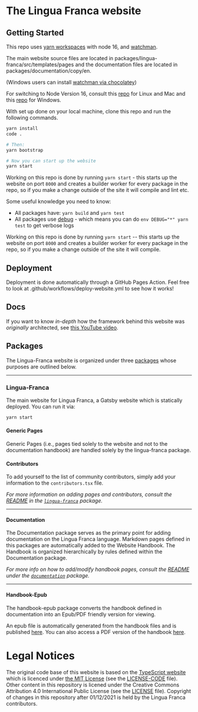 # The Lingua Franca website

## Getting Started

This repo uses [yarn workspaces](https://classic.yarnpkg.com/lang/en/docs/workspaces/) with node 16, and [watchman](https://facebook.github.io/watchman/docs/install.html).

The main website source files are located in packages/lingua-franca/src/templates/pages and the documentation files are located in packages/documentation/copy/en.

(Windows users can install [watchman via chocolatey](https://chocolatey.org/packages/watchman))

For switching to Node Version 16, consult this [repo](https://github.com/nvm-sh/nvm) for Linux and Mac and this [repo](https://github.com/coreybutler/nvm-windows) for Windows.

With set up done on your local machine, clone this repo and run the following commands.

```sh
yarn install
code .

# Then:
yarn bootstrap

# Now you can start up the website
yarn start
```

Working on this repo is done by running `yarn start` - this starts up the website on port `8000` and creates a
builder worker for every package in the repo, so if you make a change outside of the site it will compile and lint etc.

Some useful knowledge you need to know:

- All packages have: `yarn build` and `yarn test`
- All packages use [debug](https://www.npmjs.com/package/debug) - which means you can do `env DEBUG="*" yarn test` to get verbose logs

Working on this repo is done by running `yarn start` -- this starts up the website on port `8000` and creates a
builder worker for every package in the repo, so if you make a change outside of the site it will compile.

## Deployment

Deployment is done automatically through a GitHub Pages Action. Feel free to look at .github/workflows/deploy-website.yml to see how it works!

## Docs

If you want to know _in-depth_ how the framework behind this website was _originally_ architected, see [this YouTube video](https://www.youtube.com/watch?v=HOvivt6B7hE).

## Packages

The Lingua-Franca website is organized under three [packages](https://github.com/lf-lang/website-lingua-franca/tree/main/packages) whose purposes are outlined below.

---

### Lingua-Franca

The main website for Lingua Franca, a Gatsby website which is statically deployed. You can run it via:

```sh
yarn start
```

#### Generic Pages

Generic Pages (i.e., pages tied solely to the website and not to the documentation handbook) are handled solely by the lingua-franca package. 

#### Contributors

To add yourself to the list of community contributors, simply add your information to the ```contributors.tsx``` file. 

*For more information on adding pages and contributors, consult the [README](https://github.com/lf-lang/website-lingua-franca/tree/main/packages/lingua-franca/README.md) in the [`lingua-franca`](https://github.com/lf-lang/website-lingua-franca/tree/main/packages/lingua-franca) package.*

---

#### Documentation

The Documentation package serves as the primary point for adding documentation on the Lingua Franca language. Markdown pages defined in this packages are automatically added to the Website Handbook. The Handbook is organized hierarchically by rules defined within the Documentation package.

*For more info on how to add/modify handbook pages, consult the [README](https://github.com/lf-lang/website-lingua-franca/tree/main/packages/documentation/README.md) under the [`documentation`](https://github.com/lf-lang/website-lingua-franca/tree/main/packages/documentation) package.*

---

#### Handbook-Epub

The handbook-epub package converts the handbook defined in documentation into an Epub/PDF friendly version for viewing.

An epub file is automatically generated from the handbook files and is published [here](https://www.lf-lang.org/assets/lingua-franca-handbook.epub). You can also access a PDF version of the handbook [here](https://www.lf-lang.org/assets/lingua-franca-handbook.pdf).

# Legal Notices

The original code base of this website is based on the [TypeScript website](https://github.com/microsoft/TypeScript-Website) which is licenced under [the MIT License](https://opensource.org/licenses/MIT) (see the [LICENSE-CODE](https://github.com/lf-lang/website-lingua-franca/blob/v16/LICENSE-CODE) file). Other content in this repository is licened under the Creative Commons Attribution 4.0 International Public License (see the [LICENSE](https://github.com/lf-lang/website-lingua-franca/blob/v16/LICENSE-CODE) file). Copyright of changes in this repository after 01/12/2021 is held by the Lingua Franca contributors.

